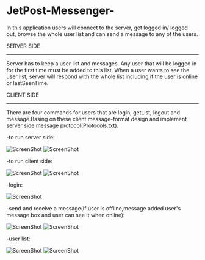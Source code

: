 # JetPost-Messenger-
In this application users will connect to the server, get logged in/ logged out, browse the whole user list and can send a message to any of the users.

SERVER SIDE 
*********
Server has to keep a user list and messages. Any user that will be logged in for the first time must be added to this list.  When a user wants to see the user list, server will respond with the whole list including if the user is online or lastSeenTime.

CLIENT SIDE 
*********
There are four commands for users that are login, getList, logout and message.Basing on these client message-format design and implement server side message protocol(Protocols.txt).

-to run server side:

![ScreenShot](http://imageshack.com/a/img921/3077/4eLYZL.png)
![ScreenShot](http://imageshack.com/a/img924/38/m11Zut.png)

-to run client side:

![ScreenShot](http://imageshack.com/a/img923/9059/yXgUlx.png)
![ScreenShot](http://imageshack.com/a/img921/816/McCI7q.png)

-login:

![ScreenShot](http://imageshack.com/a/img922/9175/rCmjQc.png)

-send and receive a message(If user is offline,message added user's message box and user can see it when online):

![ScreenShot](http://imageshack.com/a/img921/1001/DZ19Jt.png)
![ScreenShot](http://imageshack.com/a/img922/8870/sEmZvw.png)

-user list:

![ScreenShot](http://imageshack.com/a/img921/9946/ggWVg3.png)
![ScreenShot](http://imageshack.com/a/img924/1228/OGLdrq.png)
